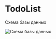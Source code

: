 # TodoList
<div>Схема базы данных</div>

![Схема базы данных](https://sun9-51.userapi.com/impg/Gba1CetInMC1K6HsTgQjGGHSGAIAAWU7bnUyQQ/eUK6O8SccTg.jpg?size=801x501&quality=96&sign=6ae900e449b6bbd6a7c04524b5fcdb6f&type=album)
